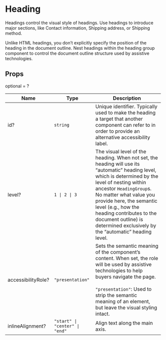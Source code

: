 # Heading

Headings control the visual style of headings. Use headings to introduce major
sections, like Contact information, Shipping address, or Shipping method.

Unlike HTML headings, you don’t explicitly specify the position of the heading in the
document outline. Nest headings within the heading group component to control
the document outline structure used by assistive technologies.

## Props

optional = ?

| Name               | Type                                              | Description                                                                                                                                                                                                                                                                                                                                                       |
| ------------------ | ------------------------------------------------- | ----------------------------------------------------------------------------------------------------------------------------------------------------------------------------------------------------------------------------------------------------------------------------------------------------------------------------------------------------------------- |
| id?                | <code>string</code>                               | Unique identifier. Typically used to make the heading a target that another component can refer to in order to provide an alternative accessibility label.                                                                                                                                                                                                        |
| level?             | <code>1 &#124; 2 &#124; 3</code>                  | The visual level of the heading. When not set, the heading will use its “automatic” heading level, which is determined by the level of nesting within ancestor `HeadingGroup`s. No matter what value you provide here, the semantic level (e.g., how the heading contributes to the document outline) is determined exclusively by the “automatic” heading level. |
| accessibilityRole? | <code>"presentation"</code>                       | Sets the semantic meaning of the component’s content. When set, the role will be used by assistive technologies to help buyers navigate the page.<br /><br /><code>"presentation"</code>: Used to strip the semantic meaning of an element, but leave the visual styling intact.                                                                                  |
| inlineAlignment?   | <code>"start" &#124; "center" &#124; "end"</code> | Align text along the main axis.                                                                                                                                                                                                                                                                                                                                   |

